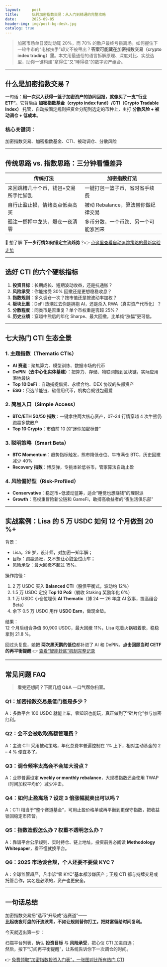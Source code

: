 ```yaml
---
layout:     post
title:      玩转加密指数交易：从入门到精通的完整攻略
date:       2025-09-05
header-img: img/post-bg-desk.jpg
catalog: true
---
```


> 加密市场单日波动动辄 20%，而 70% 的散户最终亏损离场。如何握住下一轮牛市的“电梯扶手”却又不被甩出？**答案可能藏在加密指数交易（crypto index trading）里**。本文用最通俗的语言拆解原理、深度对比、实战选型，助你一键构建“拿得住”又“睡得稳”的数字资产组合。

---

## 什么是加密指数交易？

一句话：**用一次买入获得一篮子加密资产的协同回报，就像买了一支“行业 ETF”**。它背后由 **加密指数基金（crypto index fund）/CTI（Crypto Tradable Index）** 托管，自动按固定规则把资金分配到选定的币种上，主打 **分散风险 + 被动调仓 + 低成本**。

### 核心关键词：  
加密指数交易、加密指数基金、CTI、被动调仓、分散风险

---

## 传统思路 vs. 指数思路：三分钟看懂差异

| 传统打法 | 加密指数打法 |
| -------- | ------------- |
| 来回跳槽几十个币，钱包+交易所手忙脚乱 | 一键打包一篮子币，省时省手续费 |
| 自行止盈止损，情绪高点低卖高买 | 被动 Rebalance，算法替你做纪律交易 |
| 孤注一掷押中龙头，爆仓一夜清零 | 多币分散，一个币跌、另一个可能涨回来 |

👀 想了解 **下一步行情如何锚定主流趋势**？👉 [点这里查看自动追踪策略的最新实验走势](https://okxdog.com/)

---

## 选好 CTI 的六个硬核指标

1. **投资目标**：长期成长、短期波动收益，还是抗通胀？  
2. **风险承受**：你能接受 30% 回撤还是更想稳稳收息？  
3. **指数规则**：多久调仓一次？按市值还是按波动率加权？  
4. **板块比重**：DeFi 热潮过去你是拥抱 AI，还是杀入 RWA（真实资产代币化）？  
5. **分散程度**：同类币是否重复？单个币权重是否超 25%？  
6. **历史业绩**：穿越牛熊后的年化 Sharpe、最大回撤，比单纯“涨幅”更可信。

---

## 七大热门 CTI 生态全景

### 1. 主题指数（Thematic CTIs）

- **AI 赛道**：聚焦算力、模型训练、数据市场的代币  
- **DePIN（去中心化实体基建）**：把算力、存储、物联网搬到区块链，实际应用落地最快  
- **Top 10 DeFi**：自动捕捉借贷、永续合约、DEX 协议的头部资产  
- **ESG**：只选节能链、碳信用代币，机构合规钱包最爱

### 2. 简易入口（Simple Access）

- **BTC/ETH 50/50 指数**：一键拿住两大核心资产，07–24 行情穿越 4 次牛熊仍跑赢多数散户  
- **Top 10 Crypto**：市值前 10 的“迷你加密标普”

### 3. 聪明策略（Smart Beta）

- **BTC Momentum**：趋势指标触发，熊市降低仓位、牛市满仓 BTC，历史回撤减少 40%  
- **Recovery 指数**：博反弹，专挑本轮低谷币，管家算法自动止盈

### 4. 风险偏好型（Risk-Profiled）

- **Conservative**：稳定币+低波动蓝筹，适合“睡觉也想赚钱”的理财派  
- **Growth**：高权重冒险新公链和 GameFi，敢搏高收益者的“夜生活俱乐部”

---

## 实战案例：Lisa 的 5 万 USDC 如何 12 个月做到 20 %+

背景：  
- Lisa，29 岁，设计师，对加密一知半解；  
- 目标：跑赢通胀，又不想让心脏坐过山车；  
- 风险承受：最大回撤不超过 15%。

操作路径：  
1. 2 万 USDC 买入 **Balanced CTI**（股债平衡式，波动约 12%）  
2. 1.5 万 USDC 定投 **Top 10 PoS**（躺收 Staking 奖励年化 6%）  
3. 1 万 USDC 小仓位埋伏 **AI Thematic**（博 24 — 26 年度 AI 叙事，提高组合 Beta）  
4. 余下 0.5 万 USDC 用作 **USDC Earn**，做现金垫。

结果：  
12 个月后组合净值 60,900 USDC，最大回撤 11%，Lisa 吃着火锅唱着歌，稳稳拿到 21.8 %。

回过头复盘，她把 **两次黑天鹅的低位**都补进了 AI 和 DePIN。**点击回顾当时 CETF 的再平衡提醒** 👉 [查看“智能抄底”机制完整记录](https://okxdog.com/)

---

## 常见问题 FAQ

> **看完还想问？下面几组 Q&A 一口气帮你扫盲。**

### Q1：加密指数交易最低门槛是多少？
A：多数平台 100 USDC 就能上车，零知识也能玩，真正做到了“碎片化”参与加密红利。

### Q2：会不会被收取高额管理费？
A：主流 CTI 采用被动策略，年化总费率普遍控制在 1% 上下，相对主动基金的 2 – 4 % 便宜多了。

### Q3：调仓频率太高会不会加大滑点？
A：业界普遍设定 **weekly or monthly rebalance**，大规模指数还会使用 TWAP（时间加权平均价）减少冲击。

### Q4：如何止盈离场？设定 3 倍涨幅就卖出可以吗？
A：CTI 相当于“整个赛道基金”，可用止盈价格单或再平衡到更保守指数，把收益锁回稳定币阵营。

### Q5：指数造假怎么办？权重不透明怎么办？
A：靠谱平台公示规则、实时持仓、链上地址。投资前务必阅读 **Methodology Whitepaper**，看不懂就换平台。

### Q6：2025 市场谈合规，个人还要不要做 KYC？
A：全球监管趋严，凡申诉“零 KYC”基本都涉嫌灰产；正规 CTI 都与持牌交易或托管合作，实名是必须的，资产也更安全。

---

## 一句话总结

加密指数交易把“选币”升级成“选赛道”——  
**比起夜夜盯盘的汗流浃背，不如让规则替你打工，把财富留给时间复利。**

今天就迈出第一步：

扫描平台列表，确认 **投资目标** 与 **风险承受**，把心仪 CTI 加进自选；  
然后，按下“订阅再平衡提醒”，让系统告诉你下一次调仓的时间。  

👉 [免费领取“加密指数投资入门表”，一张图对比所有热门 CTI](https://okxdog.com/)